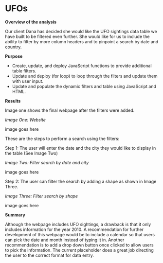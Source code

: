 # **UFOs**

**Overview of the analysis**

Our client Dana has decided she would like the UFO sightings data table we have built to be filtered even further. She would like for us to include the ability to filter by more column headers and to pinpoint a search by date and country.

**Purpose**

- Create, update, and deploy JavaScript functions to provide additional table filters.
- Update and deploy (for loop) to loop through the filters and update them with user input.
- Update and populate the dynamic filters and table using JavaScript and HTML.

**Results**

Image one shows the final webpage after the filters were added.

_Image One: Website_

image goes here

These are the steps to perform a search using the filters:

Step 1: The user will enter the date and the city they would like to display in the table (See Image Two)

_Image Two: Filter search by date and city_

image goes here

Step 2: The user can filter the search by adding a shape as shown in Image Three.

_Image Three: Filter search by shape_

image goes here

**Summary**

Although the webpage includes UFO sightings, a drawback is that it only includes information for the year 2010. A recommendation for further development of this webpage would be to include a calendar so that users can pick the date and month instead of typing it in. Another recommendation is to add a drop down button once clicked to allow users to pick the information. The current placeholder does a great job directing the user to the correct format for data entry.